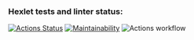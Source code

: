 ### Hexlet tests and linter status:
[![Actions Status](https://github.com/polina-belyakaeva/frontend-project-46/workflows/hexlet-check/badge.svg)](https://github.com/polina-belyakaeva/frontend-project-46/actions)
[![Maintainability](https://api.codeclimate.com/v1/badges/9f9722b06cfeb3f52daa/maintainability)](https://codeclimate.com/github/polina-belyakaeva/frontend-project-46/maintainability)
![Actions workflow](https://github.com/polina-belyakaeva/frontend-project-46/workflows/github-actions.yml/badge.svg)
